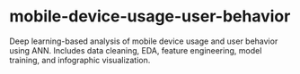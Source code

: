 # mobile-device-usage-user-behavior
Deep learning-based analysis of mobile device usage and user behavior using ANN. Includes data cleaning, EDA, feature engineering, model training, and infographic visualization.
